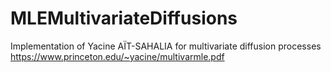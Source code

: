 # MLEMultivariateDiffusions
Implementation of Yacine AÏT-SAHALIA for multivariate diffusion processes https://www.princeton.edu/~yacine/multivarmle.pdf
